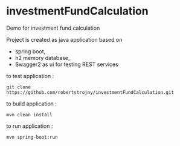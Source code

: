 # investmentFundCalculation
Demo for investment fund calculation

Project is created as java application based on 
- spring boot,
- h2 memory database,
- Swagger2 as ui for testing REST services

to test application :

`git clone https://github.com/robertstrojny/investmentFundCalculation.git`

to build application :

`mvn clean install`

to run application :

`mvn spring-boot:run`

